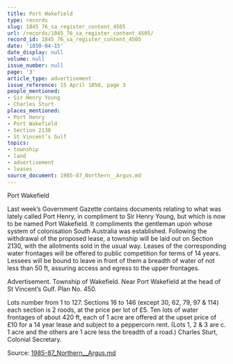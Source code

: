 ```yaml
---
title: Port Wakefield
type: records
slug: 1845_76_sa_register_content_4505
url: /records/1845_76_sa_register_content_4505/
record_id: 1845_76_sa_register_content_4505
date: '1850-04-15'
date_display: null
volume: null
issue_number: null
page: '3'
article_type: advertisement
issue_reference: 15 April 1850, page 3
people_mentioned:
- Sir Henry Young
- Charles Sturt
places_mentioned:
- Port Henry
- Port Wakefield
- Section 2130
- St Vincent’s Gulf
topics:
- township
- land
- advertisement
- leases
source_document: 1985-87_Northern__Argus.md
---
```


Port Wakefield

Last week’s Government Gazette contains documents relating to what was lately called Port Henry, in compliment to Sir Henry Young, but which is now to be named Port Wakefield.  It compliments the gentleman upon whose system of colonisation South Australia was established.  Following the withdrawal of the proposed lease, a township will be laid out on Section 2130, with the allotments sold in the usual way.  Leases of the corresponding water frontages will be offered to public competition for terms of 14 years. Lessees will be bound to leave in front of them a breadth of water of not less than 50 ft, assuring access and egress to the upper frontages.

Advertisement.  Township of Wakefield.  Near Port Wakefield at the head of St Vincent’s Gulf.  Plan No. 450.

Lots number from 1 to 127.  Sections 16 to 146 (except 30, 62, 79, 97 & 114) each section is 2 roods, at the price per lot of £5.  Ten lots of water frontages of about 420 ft, each of 1 acre are offered at the upset price of £10 for a 14 year lease and subject to a peppercorn rent.  (Lots 1, 2 & 3 are c. 1 acre and the others are 1 acre less the breadth of a road.)  Charles Sturt, Colonial Secretary.

Source: [1985-87_Northern__Argus.md](/downloads/markdown/1985-87_Northern__Argus.md)
